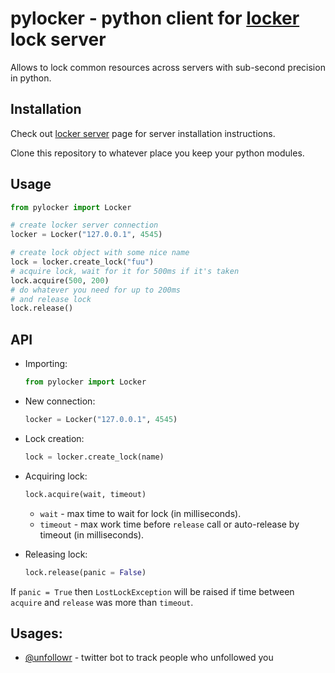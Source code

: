 pylocker - python client for [locker](https://github.com/bobrik/locker) lock server
===========================

Allows to lock common resources across servers with sub-second precision in python.

## Installation

Check out [locker server](https://github.com/bobrik/locker) page for server installation instructions.

Clone this repository to whatever place you keep your python modules.

## Usage


```python
from pylocker import Locker

# create locker server connection
locker = Locker("127.0.0.1", 4545)

# create lock object with some nice name
lock = locker.create_lock("fuu")
# acquire lock, wait for it for 500ms if it's taken
lock.acquire(500, 200)
# do whatever you need for up to 200ms
# and release lock
lock.release()
```

## API

* Importing:

    ```python
    from pylocker import Locker
    ```

* New connection:

    ```python
    locker = Locker("127.0.0.1", 4545)
    ```

* Lock creation:

    ```python
    lock = locker.create_lock(name)
    ```

* Acquiring lock:

    ```python
    lock.acquire(wait, timeout)
    ```

    * `wait` - max time to wait for lock (in milliseconds).
    * `timeout` - max work time before `release` call or auto-release by timeout (in milliseconds).

* Releasing lock:

    ```python
    lock.release(panic = False)
    ```

If `panic = True` then `LostLockException` will be raised if time between `acquire` and `release` was more than `timeout`.

## Usages:

* [@unfollowr](http://unfollower.name/) - twitter bot to track people who unfollowed you

